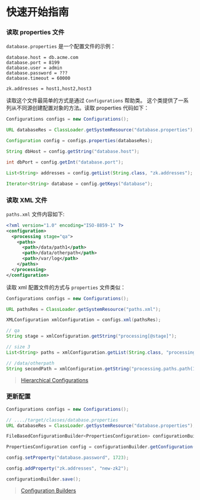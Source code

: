 # 快速开始指南



### 读取 properties 文件

`database.properties` 是一个配置文件的示例：

```properties
database.host = db.acme.com
database.port = 8199
database.user = admin
database.password = ???
database.timeout = 60000

zk.addresses = host1,host2,host3
```

读取这个文件最简单的方式是通过 `Configurations` 帮助类。 这个类提供了一系列从不同源创建配置对象的方法。读取 properties 代码如下：

```java
Configurations configs = new Configurations();

URL databaseRes = ClassLoader.getSystemResource("database.properties");

Configuration config = configs.properties(databaseRes);

String dbHost = config.getString("database.host");

int dbPort = config.getInt("database.port");

List<String> addresses = config.getList(String.class, "zk.addresses");

Iterator<String> database = config.getKeys("database");
```



### 读取 XML 文件

`paths.xml` 文件内容如下:

```xml
<?xml version="1.0" encoding="ISO-8859-1" ?>
<configuration>
  <processing stage="qa">
    <paths>
      <path>/data/path1</path>
      <path>/data/otherpath</path>
      <path>/var/log</path>
    </paths>
  </processing>
</configuration>
```

读取 xml 配置文件的方式与 `properties` 文件类似：

```java
Configurations configs = new Configurations();

URL pathsRes = ClassLoader.getSystemResource("paths.xml");

XMLConfiguration xmlConfiguration = configs.xml(pathsRes);

// qa
String stage = xmlConfiguration.getString("processing[@stage]");

// size 3
List<String> paths = xmlConfiguration.getList(String.class, "processing.paths.path");

// /data/otherpath
String secondPath = xmlConfiguration.getString("processing.paths.path(1)");
```



> [Hierarchical Configurations](http://commons.apache.org/proper/commons-configuration/userguide/howto_hierarchical.html)



### 更新配置

```java
Configurations configs = new Configurations();

// ..../target/classes/database.properties
URL databaseRes = ClassLoader.getSystemResource("database.properties");

FileBasedConfigurationBuilder<PropertiesConfiguration> configurationBuilder = configs.propertiesBuilder(databaseRes);

PropertiesConfiguration config = configurationBuilder.getConfiguration();

config.setProperty("database.password", 1723);

config.addProperty("zk.addresses", "new-zk2");

configurationBuilder.save();
```



> [Configuration Builders](http://commons.apache.org/proper/commons-configuration/userguide/howto_builders.html#Configuration_Builders)